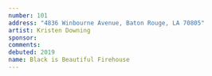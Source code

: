 ```yaml
---
number: 101
address: "4836 Winbourne Avenue, Baton Rouge, LA 70805"
artist: Kristen Downing
sponsor: 
comments: 
debuted: 2019
name: Black is Beautiful Firehouse
---
```

